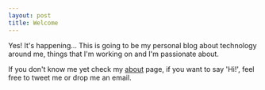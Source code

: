 ```yaml
---
layout: post
title: Welcome
---
```


Yes! It's happening... This is going to be my personal blog about technology around me,
things that I'm working on and I'm passionate about.

If you don't know me yet check my [about](/about) page, if you want to say 'Hi!', feel free to tweet me or drop me an email.
